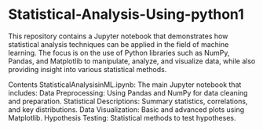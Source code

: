 # Statistical-Analysis-Using-python1
This repository contains a Jupyter notebook that demonstrates how statistical analysis techniques can be applied in the field of machine learning. The focus is on the use of Python libraries such as NumPy, Pandas, and Matplotlib to manipulate, analyze, and visualize data, while also providing insight into various statistical methods.

Contents StatisticalAnalysisinML.ipynb: The main Jupyter notebook that includes: Data Preprocessing: Using Pandas and NumPy for data cleaning and preparation. Statistical Descriptions: Summary statistics, correlations, and key distributions. Data Visualization: Basic and advanced plots using Matplotlib. Hypothesis Testing: Statistical methods to test hypotheses.
